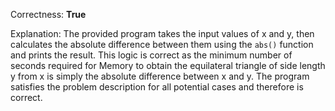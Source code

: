 Correctness: **True**

Explanation: 
The provided program takes the input values of x and y, then calculates the absolute difference between them using the `abs()` function and prints the result. This logic is correct as the minimum number of seconds required for Memory to obtain the equilateral triangle of side length y from x is simply the absolute difference between x and y. The program satisfies the problem description for all potential cases and therefore is correct.